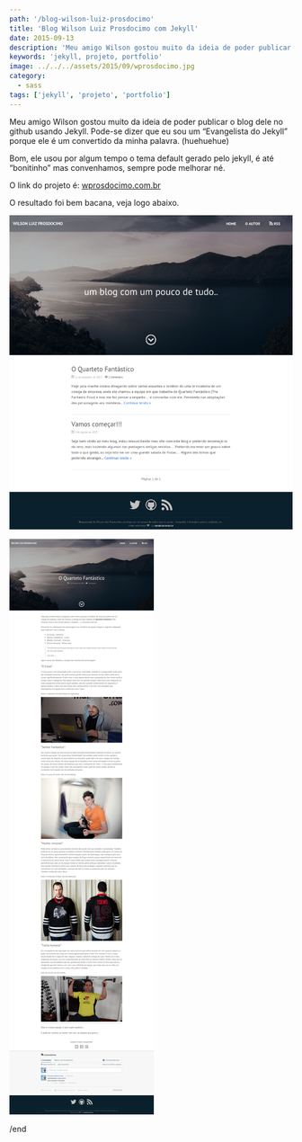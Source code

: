 ```yaml
---
path: '/blog-wilson-luiz-prosdocimo'
title: 'Blog Wilson Luiz Prosdocimo com Jekyll'
date: 2015-09-13
description: 'Meu amigo Wilson gostou muito da ideia de poder publicar o blog dele no github usando Jekyll. Pode-se dizer que eu sou um “Evangelista do Jekyll” porque ele é um convertido da minha palavra.'
keywords: 'jekyll, projeto, portfolio'
image: ../../../assets/2015/09/wprosdocimo.jpg
category:
  - sass
tags: ['jekyll', 'projeto', 'portfolio']
---
```

Meu amigo Wilson gostou muito da ideia de poder publicar o blog dele no github usando Jekyll. Pode-se dizer que eu sou um “Evangelista do Jekyll” porque ele é um convertido da minha palavra. (huehuehue)

Bom, ele usou por algum tempo o tema default gerado pelo jekyll, é até “bonitinho” mas convenhamos, sempre pode melhorar né.

O link do projeto é: [wprosdocimo.com.br](http://wprosdocimo.com.br)

O resultado foi bem bacana, veja logo abaixo.

![Blog Wilson Luiz Prosdocimo - um blog com um pouco de tudo..](../../../assets/2015/09/blog-wprosdocimo.png)

![Blog Wilson Luiz Prosdocimo - um blog com um pouco de tudo..](../../../assets/2015/09/blog-wprosdocimo-single.png)

/end
